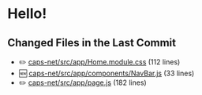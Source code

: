 # Hello!

<!-- CHANGED_FILES_START -->
## Changed Files in the Last Commit
- ✏️ [caps-net/src/app/Home.module.css](./caps-net/src/app/Home.module.css) (112 lines)
- 🆕 [caps-net/src/app/components/NavBar.js](./caps-net/src/app/components/NavBar.js) (33 lines)
- ✏️ [caps-net/src/app/page.js](./caps-net/src/app/page.js) (182 lines)
<!-- CHANGED_FILES_END -->
